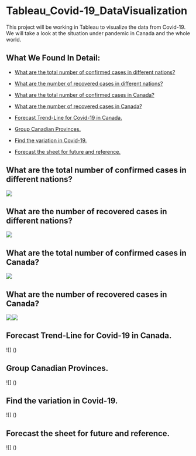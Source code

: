 # Tableau_Covid-19_DataVisualization

This project will be working in Tableau to visualize the data from Covid-19. We will take a look at the situation under pandemic in Canada and the whole world.

## What We Found In Detail:
- [What are the total number of confirmed cases in different nations?](#what-are-the-total-number-of-confirmed-cases-in-different-nations)

- [What are the number of recovered cases in different nations?](#what-are-the-number-of-recovered-cases-in-different-nations)

- [What are the total number of confirmed cases in Canada?](#what-are-the-total-number-of-confirmed-cases-in-canada)

- [What are the number of recovered cases in Canada?](#what-are-the-number-of-recovered-cases-in-canada)

- [Forecast Trend-Line for Covid-19 in Canada.](#forecast-trend-line-for-covid-19)

- [Group Canadian Provinces.](#group-canadian-provinces)

- [Find the variation in Covid-19.](#find-the-variation-in-covid-19)

- [Forecast the sheet for future and reference.](#forecast-the-sheet-for-future-and-reference)

## What are the total number of confirmed cases in different nations?
![](Image%2FConfirmed%20Cases%20%28INTL%29.png)

## What are the number of recovered cases in different nations?
![](Image%2FRecovered%20Cases%20%28INTL%29.png)

## What are the total number of confirmed cases in Canada?
![](Image%2FConfirmed%20Cases%20Canada.png)

## What are the number of recovered cases in Canada?
![](Image%2FRecovery%20Cases%20Canada%20%282%29.png)![](Image%2FRecovery%20Cases%20Canada.png)

## Forecast Trend-Line for Covid-19 in Canada.
![]
()

## Group Canadian Provinces.
![]
()

## Find the variation in Covid-19.
![]
()

## Forecast the sheet for future and reference.
![]
()
